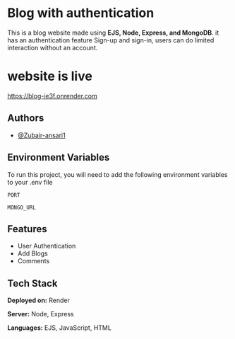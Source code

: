 
# Blog with authentication

This is a blog website made using **EJS, Node, Express, and MongoDB**.
it has an authentication feature Sign-up and sign-in, users can do limited interaction without an account.

# website is live

https://blog-ie3f.onrender.com

## Authors

- [@Zubair-ansari1](https://www.github.com/Zubair-ansari1)

## Environment Variables

To run this project, you will need to add the following environment variables to your .env file

`PORT`

`MONGO_URL`


## Features

- User Authentication
- Add Blogs
- Comments


## Tech Stack

**Deployed on:** Render 

**Server:** Node, Express

**Languages:** EJS, JavaScript, HTML
